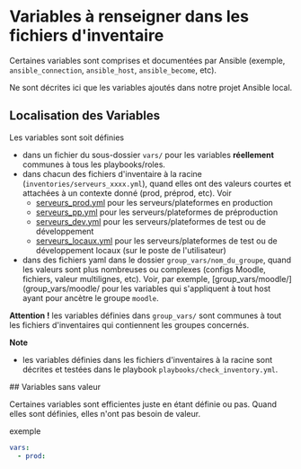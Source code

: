 # Variables à renseigner dans les fichiers d'inventaire

Certaines variables sont comprises et documentées par Ansible (exemple, `ansible_connection`, `ansible_host`, `ansible_become`, etc).

Ne sont décrites ici que les variables ajoutés dans notre projet Ansible local.

## Localisation des Variables

Les variables sont soit définies

* dans un fichier du sous-dossier `vars/` pour les variables **réellement** communes à tous les playbooks/roles.
* dans chacun des fichiers d'inventaire à la racine (`inventories/serveurs_xxxx.yml`), quand elles ont des valeurs courtes et attachées à un contexte donné (prod, préprod, etc). Voir
  * [serveurs_prod.yml](serveurs_prod.yml) pour les serveurs/plateformes en production
  * [serveurs_pp.yml](serveurs_pp.yml) pour les serveurs/plateformes de préproduction
  * [serveurs_dev.yml](serveurs_dev.yml) pour les serveurs/plateformes de test ou de développement
  * [serveurs_locaux.yml](serveurs_locaux.yml) pour les serveurs/plateformes de test ou de développement locaux (sur le poste de l'utilisateur)
* dans des fichiers yaml dans le dossier `group_vars/nom_du_groupe`, quand les valeurs sont plus nombreuses ou complexes (configs Moodle, fichiers, valeur multilignes, etc). Voir, par exemple, [group_vars/moodle/](group_vars/moodle/ pour les variables qui s'appliquent à tout host ayant pour ancètre le groupe `moodle`.

**Attention !** les variables définies dans `group_vars/` sont communes à tout les fichiers d'inventaires qui contiennent les groupes concernés.

**Note**

* les variables définies dans les fichiers d'inventaires à la racine sont décrites et testées dans le playbook `playbooks/check_inventory.yml`.

## Variables sans valeur

Certaines variables sont efficientes juste en étant définie ou pas. Quand elles sont définies, elles n'ont pas besoin de valeur.

exemple
```yaml
vars:
  - prod:
```
